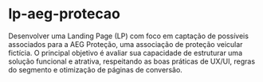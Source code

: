 # lp-aeg-protecao
Desenvolver uma Landing Page (LP) com foco em captação de possíveis  associados para a AEG Proteção, uma associação de proteção veicular  fictícia. O principal objetivo é avaliar sua capacidade de estruturar uma  solução funcional e atrativa, respeitando as boas práticas de UX/UI, regras do  segmento e otimização de páginas de conversão.
